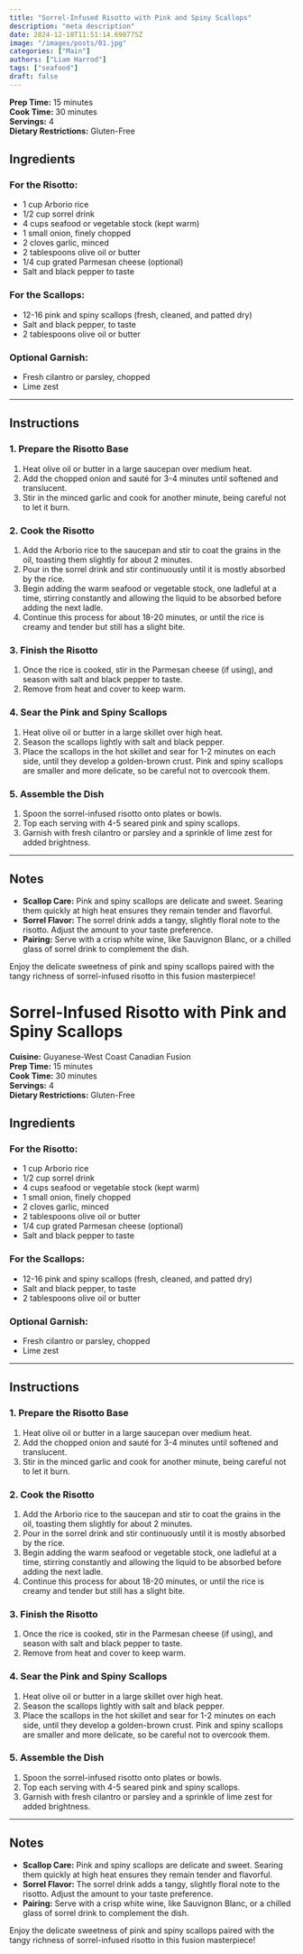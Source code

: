 ```yaml
---
title: "Sorrel-Infused Risotto with Pink and Spiny Scallops"
description: "meta description"
date: 2024-12-10T11:51:14.698775Z
image: "/images/posts/01.jpg"
categories: ["Main"]
authors: ["Liam Harrod"]
tags: ["seafood"]
draft: false
---
```


**Prep Time:** 15 minutes  
**Cook Time:** 30 minutes  
**Servings:** 4  
**Dietary Restrictions:** Gluten-Free  

## Ingredients  

### For the Risotto:  
- 1 cup Arborio rice  
- 1/2 cup sorrel drink  
- 4 cups seafood or vegetable stock (kept warm)  
- 1 small onion, finely chopped  
- 2 cloves garlic, minced  
- 2 tablespoons olive oil or butter  
- 1/4 cup grated Parmesan cheese (optional)  
- Salt and black pepper to taste  

### For the Scallops:  
- 12-16 pink and spiny scallops (fresh, cleaned, and patted dry)  
- Salt and black pepper, to taste  
- 2 tablespoons olive oil or butter  

### Optional Garnish:  
- Fresh cilantro or parsley, chopped  
- Lime zest  

---

## Instructions  

### 1. **Prepare the Risotto Base**  
1. Heat olive oil or butter in a large saucepan over medium heat.  
2. Add the chopped onion and sauté for 3-4 minutes until softened and translucent.  
3. Stir in the minced garlic and cook for another minute, being careful not to let it burn.  

### 2. **Cook the Risotto**  
1. Add the Arborio rice to the saucepan and stir to coat the grains in the oil, toasting them slightly for about 2 minutes.  
2. Pour in the sorrel drink and stir continuously until it is mostly absorbed by the rice.  
3. Begin adding the warm seafood or vegetable stock, one ladleful at a time, stirring constantly and allowing the liquid to be absorbed before adding the next ladle.  
4. Continue this process for about 18-20 minutes, or until the rice is creamy and tender but still has a slight bite.  

### 3. **Finish the Risotto**  
1. Once the rice is cooked, stir in the Parmesan cheese (if using), and season with salt and black pepper to taste.  
2. Remove from heat and cover to keep warm.  

### 4. **Sear the Pink and Spiny Scallops**  
1. Heat olive oil or butter in a large skillet over high heat.  
2. Season the scallops lightly with salt and black pepper.  
3. Place the scallops in the hot skillet and sear for 1-2 minutes on each side, until they develop a golden-brown crust. Pink and spiny scallops are smaller and more delicate, so be careful not to overcook them.  

### 5. **Assemble the Dish**  
1. Spoon the sorrel-infused risotto onto plates or bowls.  
2. Top each serving with 4-5 seared pink and spiny scallops.  
3. Garnish with fresh cilantro or parsley and a sprinkle of lime zest for added brightness.  

---

## Notes  
- **Scallop Care:** Pink and spiny scallops are delicate and sweet. Searing them quickly at high heat ensures they remain tender and flavorful.  
- **Sorrel Flavor:** The sorrel drink adds a tangy, slightly floral note to the risotto. Adjust the amount to your taste preference.  
- **Pairing:** Serve with a crisp white wine, like Sauvignon Blanc, or a chilled glass of sorrel drink to complement the dish.  

Enjoy the delicate sweetness of pink and spiny scallops paired with the tangy richness of sorrel-infused risotto in this fusion masterpiece!  
# Sorrel-Infused Risotto with Pink and Spiny Scallops  

**Cuisine:** Guyanese-West Coast Canadian Fusion  
**Prep Time:** 15 minutes  
**Cook Time:** 30 minutes  
**Servings:** 4  
**Dietary Restrictions:** Gluten-Free  

## Ingredients  

### For the Risotto:  
- 1 cup Arborio rice  
- 1/2 cup sorrel drink  
- 4 cups seafood or vegetable stock (kept warm)  
- 1 small onion, finely chopped  
- 2 cloves garlic, minced  
- 2 tablespoons olive oil or butter  
- 1/4 cup grated Parmesan cheese (optional)  
- Salt and black pepper to taste  

### For the Scallops:  
- 12-16 pink and spiny scallops (fresh, cleaned, and patted dry)  
- Salt and black pepper, to taste  
- 2 tablespoons olive oil or butter  

### Optional Garnish:  
- Fresh cilantro or parsley, chopped  
- Lime zest  

---

## Instructions  

### 1. **Prepare the Risotto Base**  
1. Heat olive oil or butter in a large saucepan over medium heat.  
2. Add the chopped onion and sauté for 3-4 minutes until softened and translucent.  
3. Stir in the minced garlic and cook for another minute, being careful not to let it burn.  

### 2. **Cook the Risotto**  
1. Add the Arborio rice to the saucepan and stir to coat the grains in the oil, toasting them slightly for about 2 minutes.  
2. Pour in the sorrel drink and stir continuously until it is mostly absorbed by the rice.  
3. Begin adding the warm seafood or vegetable stock, one ladleful at a time, stirring constantly and allowing the liquid to be absorbed before adding the next ladle.  
4. Continue this process for about 18-20 minutes, or until the rice is creamy and tender but still has a slight bite.  

### 3. **Finish the Risotto**  
1. Once the rice is cooked, stir in the Parmesan cheese (if using), and season with salt and black pepper to taste.  
2. Remove from heat and cover to keep warm.  

### 4. **Sear the Pink and Spiny Scallops**  
1. Heat olive oil or butter in a large skillet over high heat.  
2. Season the scallops lightly with salt and black pepper.  
3. Place the scallops in the hot skillet and sear for 1-2 minutes on each side, until they develop a golden-brown crust. Pink and spiny scallops are smaller and more delicate, so be careful not to overcook them.  

### 5. **Assemble the Dish**  
1. Spoon the sorrel-infused risotto onto plates or bowls.  
2. Top each serving with 4-5 seared pink and spiny scallops.  
3. Garnish with fresh cilantro or parsley and a sprinkle of lime zest for added brightness.  

---

## Notes  
- **Scallop Care:** Pink and spiny scallops are delicate and sweet. Searing them quickly at high heat ensures they remain tender and flavorful.  
- **Sorrel Flavor:** The sorrel drink adds a tangy, slightly floral note to the risotto. Adjust the amount to your taste preference.  
- **Pairing:** Serve with a crisp white wine, like Sauvignon Blanc, or a chilled glass of sorrel drink to complement the dish.  

Enjoy the delicate sweetness of pink and spiny scallops paired with the tangy richness of sorrel-infused risotto in this fusion masterpiece!  

